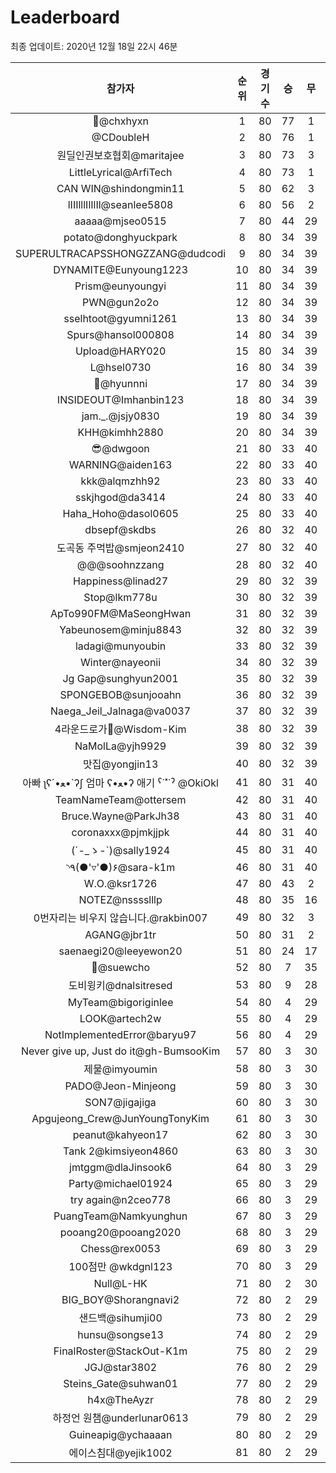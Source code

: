 # Leaderboard
최종 업데이트: 2020년 12월 18일 22시 46분




| 참가자 | 순위 | 경기수 | 승 | 무 | 패 | 승점 |
|:---:|:---:|:---:|:---:|:---:|:---:|:---:|
| 👑@chxhyxn | 1 | 80 | 77 | 1 | 2 | 232 |
| @CDoubleH | 2 | 80 | 76 | 1 | 3 | 229 |
| 원딜인권보호협회@maritajee | 3 | 80 | 73 | 3 | 4 | 222 |
| LittleLyrical@ArfiTech | 4 | 80 | 73 | 1 | 6 | 220 |
| CAN WIN@shindongmin11 | 5 | 80 | 62 | 3 | 15 | 189 |
| lIIIlllIlIlIl@seanlee5808 | 6 | 80 | 56 | 2 | 22 | 170 |
| aaaaa@mjseo0515 | 7 | 80 | 44 | 29 | 7 | 161 |
| potato@donghyuckpark | 8 | 80 | 34 | 39 | 7 | 141 |
| SUPERULTRACAPSSHONGZZANG@dudcodi | 9 | 80 | 34 | 39 | 7 | 141 |
| DYNAMITE@Eunyoung1223 | 10 | 80 | 34 | 39 | 7 | 141 |
| Prism@eunyoungyi | 11 | 80 | 34 | 39 | 7 | 141 |
| PWN@gun2o2o | 12 | 80 | 34 | 39 | 7 | 141 |
| sselhtoot@gyumni1261 | 13 | 80 | 34 | 39 | 7 | 141 |
| Spurs@hansol000808 | 14 | 80 | 34 | 39 | 7 | 141 |
| Upload@HARY020 | 15 | 80 | 34 | 39 | 7 | 141 |
| L@hsel0730 | 16 | 80 | 34 | 39 | 7 | 141 |
| 🐻@hyunnni | 17 | 80 | 34 | 39 | 7 | 141 |
| INSIDEOUT@Imhanbin123 | 18 | 80 | 34 | 39 | 7 | 141 |
| jam._.@jsjy0830 | 19 | 80 | 34 | 39 | 7 | 141 |
| KHH@kimhh2880 | 20 | 80 | 34 | 39 | 7 | 141 |
| 😎@dwgoon | 21 | 80 | 33 | 40 | 7 | 139 |
| WARNING@aiden163 | 22 | 80 | 33 | 40 | 7 | 139 |
| kkk@alqmzhh92 | 23 | 80 | 33 | 40 | 7 | 139 |
| sskjhgod@da3414 | 24 | 80 | 33 | 40 | 7 | 139 |
| Haha_Hoho@dasol0605 | 25 | 80 | 33 | 40 | 7 | 139 |
| dbsepf@skdbs | 26 | 80 | 32 | 40 | 8 | 136 |
| 도곡동 주먹밥@smjeon2410 | 27 | 80 | 32 | 40 | 8 | 136 |
| @@@soohnzzang | 28 | 80 | 32 | 40 | 8 | 136 |
| Happiness@linad27 | 29 | 80 | 32 | 39 | 9 | 135 |
| Stop@lkm778u | 30 | 80 | 32 | 39 | 9 | 135 |
| ApTo990FM@MaSeongHwan | 31 | 80 | 32 | 39 | 9 | 135 |
| Yabeunosem@minju8843 | 32 | 80 | 32 | 39 | 9 | 135 |
| ladagi@munyoubin | 33 | 80 | 32 | 39 | 9 | 135 |
| Winter@nayeonii | 34 | 80 | 32 | 39 | 9 | 135 |
| Jg Gap@sunghyun2001 | 35 | 80 | 32 | 39 | 9 | 135 |
| SPONGEBOB@sunjooahn | 36 | 80 | 32 | 39 | 9 | 135 |
| Naega_Jeil_Jalnaga@va0037 | 37 | 80 | 32 | 39 | 9 | 135 |
| 4라운드로가🤦‍@Wisdom-Kim | 38 | 80 | 32 | 39 | 9 | 135 |
| NaMolLa@yjh9929 | 39 | 80 | 32 | 39 | 9 | 135 |
| 맛집@yongjin13 | 40 | 80 | 32 | 39 | 9 | 135 |
|  아빠  ʅʕ´•ﻌ•`ʔʃ  엄마 ʕ•ﻌ•ʔ 애기 ˁ˙˟˙ˀ @OkiOkl | 41 | 80 | 31 | 40 | 9 | 133 |
| TeamNameTeam@ottersem | 42 | 80 | 31 | 40 | 9 | 133 |
| Bruce.Wayne@ParkJh38 | 43 | 80 | 31 | 40 | 9 | 133 |
| coronaxxx@pjmkjjpk | 44 | 80 | 31 | 40 | 9 | 133 |
| (´-_ゝ-`)@sally1924 | 45 | 80 | 31 | 40 | 9 | 133 |
| ◝٩(●'▿'●)۶@sara-k1m | 46 | 80 | 31 | 40 | 9 | 133 |
| W.O.@ksr1726 | 47 | 80 | 43 | 2 | 35 | 131 |
| NOTEZ@nsssslllp | 48 | 80 | 35 | 16 | 29 | 121 |
| 0번자리는 비우지 않습니다.@rakbin007 | 49 | 80 | 32 | 3 | 45 | 99 |
| AGANG@jbr1tr | 50 | 80 | 31 | 2 | 47 | 95 |
| saenaegi20@leeyewon20 | 51 | 80 | 24 | 17 | 39 | 89 |
| 👏@suewcho | 52 | 80 | 7 | 35 | 38 | 56 |
| 도비윙키@dnalsitresed | 53 | 80 | 9 | 28 | 43 | 55 |
| MyTeam@bigoriginlee | 54 | 80 | 4 | 29 | 47 | 41 |
| LOOK@artech2w | 55 | 80 | 4 | 29 | 47 | 41 |
| NotImplementedError@baryu97 | 56 | 80 | 4 | 29 | 47 | 41 |
| Never give up, Just do it@gh-BumsooKim | 57 | 80 | 3 | 30 | 47 | 39 |
| 제물@imyoumin | 58 | 80 | 3 | 30 | 47 | 39 |
| PADO@Jeon-Minjeong | 59 | 80 | 3 | 30 | 47 | 39 |
| SON7@jigajiga | 60 | 80 | 3 | 30 | 47 | 39 |
| Apgujeong_Crew@JunYoungTonyKim | 61 | 80 | 3 | 30 | 47 | 39 |
| peanut@kahyeon17 | 62 | 80 | 3 | 30 | 47 | 39 |
| Tank 2@kimsiyeon4860 | 63 | 80 | 3 | 30 | 47 | 39 |
| jmtggm@dlaJinsook6 | 64 | 80 | 3 | 29 | 48 | 38 |
| Party@michael01924 | 65 | 80 | 3 | 29 | 48 | 38 |
| try again@n2ceo778 | 66 | 80 | 3 | 29 | 48 | 38 |
| PuangTeam@Namkyunghun | 67 | 80 | 3 | 29 | 48 | 38 |
| pooang20@pooang2020 | 68 | 80 | 3 | 29 | 48 | 38 |
| Chess@rex0053 | 69 | 80 | 3 | 29 | 48 | 38 |
| 100점만 @wkdgnl123 | 70 | 80 | 3 | 29 | 48 | 38 |
| Null@L-HK | 71 | 80 | 2 | 30 | 48 | 36 |
| BIG_BOY@Shorangnavi2 | 72 | 80 | 2 | 29 | 49 | 35 |
| 샌드백@sihumji00 | 73 | 80 | 2 | 29 | 49 | 35 |
| hunsu@songse13 | 74 | 80 | 2 | 29 | 49 | 35 |
| FinalRoster@StackOut-K1m | 75 | 80 | 2 | 29 | 49 | 35 |
| JGJ@star3802 | 76 | 80 | 2 | 29 | 49 | 35 |
| Steins_Gate@suhwan01 | 77 | 80 | 2 | 29 | 49 | 35 |
| h4x@TheAyzr | 78 | 80 | 2 | 29 | 49 | 35 |
| 하정언 원챔@underlunar0613 | 79 | 80 | 2 | 29 | 49 | 35 |
| Guineapig@ychaaaan | 80 | 80 | 2 | 29 | 49 | 35 |
| 에이스침대@yejik1002 | 81 | 80 | 2 | 29 | 49 | 35 |